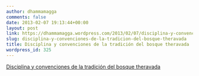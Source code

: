 ```yaml
---
author: dhammamagga
comments: false
date: 2013-02-07 19:13:44+00:00
layout: post
link: https://dhammamagga.wordpress.com/2013/02/07/disciplina-y-convenciones-de-la-tradicion-del-bosque-theravada/
slug: disciplina-y-convenciones-de-la-tradicion-del-bosque-theravada
title: Disciplina y convenciones de la tradición del bosque theravada
wordpress_id: 325
---
```


[Disciplina y convenciones de la tradición del bosque theravada](http://dhammamagga.wordpress.com/textos/amaravati-publications/disciplina-y-convenciones-de-la-tradicion-del-bosque-theravada/)
